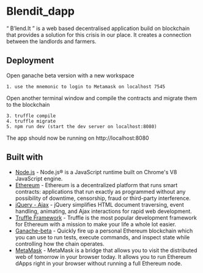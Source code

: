 
# Blendit_dapp

“ B’lend.It ” is a web based decentralised application build on  blockchain  that provides a solution for this crisis in our place. It creates a connection between the landlords and farmers.


## Deployment

Open ganache beta version with a new workspace
```
1. use the mnemonic to login to Metamask on localhost 7545
```

Open another terminal window and compile the contracts and migrate them to the blockchain
```
3. truffle compile
4. truffle migrate
5. npm run dev (start the dev server on localhost:8080)
```
The app should now be running on http://localhost:8080

## Built with

- [Node.js](https://nodejs.org/en/) - Node.js® is a JavaScript runtime built on Chrome's V8 JavaScript engine.
- [Ethereum](https://www.ethereum.org/) - Ethereum is a decentralized platform that runs smart contracts: applications that run exactly as programmed without any possibility of downtime, censorship, fraud or third-party interference.
- [jQuery - Ajax](http://www.w3schools.com/jquery/jquery_ref_ajax.asp) - jQuery simplifies HTML document traversing, event handling, animating, and Ajax interactions for rapid web development.
- [Truffle Framework](http://truffleframework.com/) - Truffle is the most popular development framework for Ethereum with a mission to make your life a whole lot easier.
- [Ganache-beta](https://github.com/trufflesuite/ganache/releases/download/v2.0.0-beta.2/Ganache-2.0.0-beta.2-setup.exe) - Quickly fire up a personal Ethereum blockchain which you can use to run tests, execute commands, and inspect state while controlling how the chain operates.
- [MetaMask](https://metamask.io/) - MetaMask is a bridge that allows you to visit the distributed web of tomorrow in your browser today. It allows you to run Ethereum dApps right in your browser without running a full Ethereum node.

